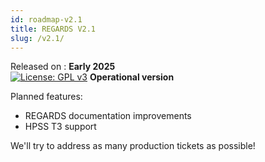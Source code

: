 ```yaml
---
id: roadmap-v2.1
title: REGARDS V2.1
slug: /v2.1/
---
```


Released on : **Early 2025**  
[![License: GPL v3](https://img.shields.io/badge/License-GPLv3-blue.svg)](https://www.gnu.org/licenses/gpl-3.0)
**Operational version**

Planned features:
- REGARDS documentation improvements
- HPSS T3 support

We'll try to address as many production tickets as possible!
